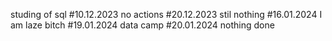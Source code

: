 studing of sql
#10.12.2023 no actions
#20.12.2023 stil nothing
#16.01.2024 I am laze bitch
#19.01.2024 data camp
#20.01.2024 nothing done